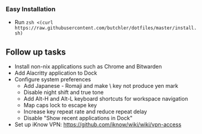 ### Easy Installation

* Run `zsh <(curl https://raw.githubusercontent.com/butchler/dotfiles/master/install.sh)`

## Follow up tasks

- Install non-nix applications such as Chrome and Bitwarden
- Add Alacritty application to Dock
- Configure system preferences
  - Add Japanese - Romaji and make \ key not produce yen mark
  - Disable night shift and true tone
  - Add Alt-H and Alt-L keyboard shortcuts for workspace navigation
  - Map caps lock to escape key
  - Increase key repeat rate and reduce repeat delay
  - Disable "Show recent applications in Dock"
- Set up iKnow VPN: https://github.com/iknow/wiki/wiki/vpn-access
